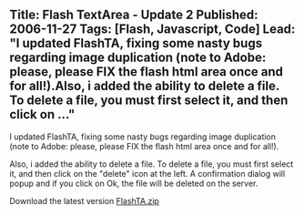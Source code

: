 Title: Flash TextArea - Update 2
Published: 2006-11-27
Tags: [Flash, Javascript, Code]
Lead: "I updated FlashTA, fixing some nasty bugs regarding image duplication (note to Adobe: please, please FIX the flash html area once and for all!).Also, i added the ability to delete a file. To delete a file, you must first select it, and then click on …"
---
I updated FlashTA, fixing some nasty bugs regarding image duplication (note to Adobe: please, please FIX the flash html area once and for all!).

Also, i added the ability to delete a file. To delete a file, you must first select it, and then click on the "delete" icon at the left. A confirmation dialog will popup and if you click on Ok, the file will be deleted on the server.

Download the latest version [FlashTA.zip](/assets/files/FlashTA.zip)
